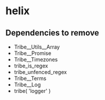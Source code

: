 # helix

## Dependencies to remove

* Tribe__Utils__Array
* Tribe__Promise
* Tribe__Timezones
* tribe_is_regex
* tribe_unfenced_regex
* Tribe__Terms
* Tribe__Log
* tribe( 'logger' )
